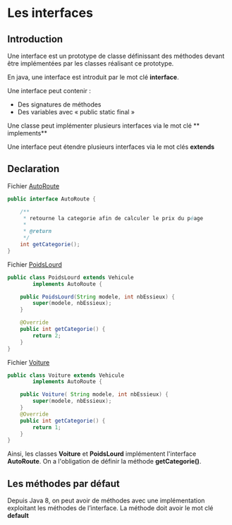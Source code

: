 # Les interfaces

## Introduction

Une interface est un prototype de classe définissant des méthodes devant être
implémentées par les classes réalisant ce prototype.

En java, une interface est introduit par le mot clé **interface**.

Une interface peut contenir :
* Des signatures de méthodes
* Des variables avec « public static final »

Une classe peut implémenter plusieurs interfaces via le mot clé ** implements**

Une interface peut étendre plusieurs interfaces via le mot clés **extends**

## Declaration

Fichier [AutoRoute](src/main/java/AutoRoute.java)

```java
public interface AutoRoute {

    /**
     * retourne la categorie afin de calculer le prix du péage
     *
     * @return
     */
    int getCategorie();
}
```

Fichier [PoidsLourd](src/main/java/PoidsLourd.java)
```java
public class PoidsLourd extends Vehicule
        implements AutoRoute {

    public PoidsLourd(String modele, int nbEssieux) {
        super(modele, nbEssieux);
    }

    @Override
    public int getCategorie() {
        return 2;
    }
}
```

Fichier [Voiture](src/main/java/Voiture.java)
```java
public class Voiture extends Vehicule
        implements AutoRoute {

    public Voiture( String modele, int nbEssieux) {
        super(modele, nbEssieux);
    }
    @Override
    public int getCategorie() {
        return 1;
    }
}
```

Ainsi, les classes **Voiture** et **PoidsLourd** implémentent l'interface **AutoRoute**. 
On a l'obligation de définir la méthode **getCategorie()**.





## Les méthodes par défaut

Depuis Java 8, on peut avoir de méthodes avec une implémentation exploitant les méthodes de l’interface.
La méthode doit avoir le mot clé **default**
